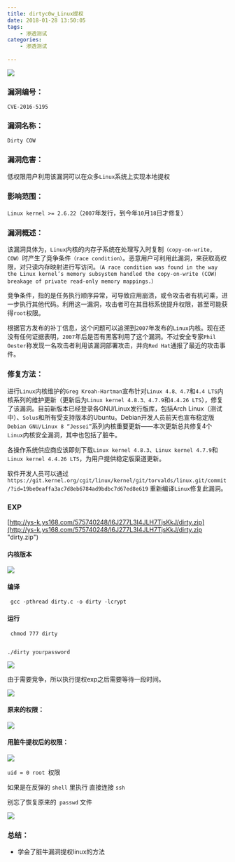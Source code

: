 ```yaml
---
title: dirtyc0w_Linux提权
date: 2018-01-28 13:50:05
tags:
	- 渗透测试
categories:
	- 渗透测试
	
---
```



![](https://ws1.sinaimg.cn/large/006Y6f53ly1fnwa6chcg4j30b40aawhp.jpg)
<!--more-->

### 漏洞编号：
    CVE-2016-5195

### 漏洞名称：
    Dirty COW

### 漏洞危害：
低权限用户利用该漏洞可以在众多`Linux`系统上实现本地提权

### 影响范围：
`Linux kernel >= 2.6.22`（`2007`年发行，到今年`10`月`18`日才修复）

### 漏洞概述：
该漏洞具体为，`Linux`内核的内存子系统在处理写入时复制`（copy-on-write, COW）`时产生了竞争条件`（race condition）`。恶意用户可利用此漏洞，来获取高权限，对只读内存映射进行写访问。`（A race condition was found in the way the Linux kernel’s memory subsystem handled the copy-on-write (COW) breakage of private read-only memory mappings.）`

竞争条件，指的是任务执行顺序异常，可导致应用崩溃，或令攻击者有机可乘，进一步执行其他代码。利用这一漏洞，攻击者可在其目标系统提升权限，甚至可能获得`root`权限。

根据官方发布的补丁信息，这个问题可以追溯到`2007`年发布的`Linux`内核。现在还没有任何证据表明，`2007`年后是否有黑客利用了这个漏洞。不过安全专家`Phil Oester`称发现一名攻击者利用该漏洞部署攻击，并向`Red Hat`通报了最近的攻击事件。

### 修复方法：
进行`Linux`内核维护的`Greg Kroah-Hartman`宣布针对`Linux 4.8、4.7`和`4.4 LTS`内核系列的维护更新（更新后为`Linux kernel 4.8.3、4.7.9`和`4.4.26 LTS`），修复了该漏洞。目前新版本已经登录各GNU/Linux发行版库，包括Arch Linux（测试中）、`Solus`和所有受支持版本的Ubuntu。Debian开发人员前天也宣布稳定版`Debian GNU/Linux 8 “Jessei”`系列内核重要更新——本次更新总共修复4个`Linux`内核安全漏洞，其中也包括了脏牛。

各操作系统供应商应该即刻下载`Linux kernel 4.8.3`、`Linux kernel 4.7.9`和`Linux kernel 4.4.26 LTS`，为用户提供稳定版渠道更新。

软件开发人员可以通过` https://git.kernel.org/cgit/linux/kernel/git/torvalds/linux.git/commit/?id=19be0eaffa3ac7d8eb6784ad9bdbc7d67ed8e619` 重新编译`Linux`修复此漏洞。



### EXP

[http://ys-k.ys168.com/575740248/l6J277L3I4JLH7TjsKkJ/dirty.zip](http://ys-k.ys168.com/575740248/l6J277L3I4JLH7TjsKkJ/dirty.zip "dirty.zip")

#### 内核版本

![](https://ws1.sinaimg.cn/large/006Y6f53ly1fnwacrpkjvj30dj02c0sh.jpg)


#### 编译
`
gcc -pthread dirty.c -o dirty -lcrypt`


#### 运行

     chmod 777 dirty


    ./dirty yourpassword
![](https://ws1.sinaimg.cn/large/006Y6f53ly1fnyx5sh1ylj30a0043a9u.jpg)

由于需要竞争，所以执行提权exp之后需要等待一段时间。


![](https://ws1.sinaimg.cn/large/006Y6f53ly1fnyx6b1duoj30if0cqdgs.jpg)



####  原来的权限：

![](https://ws1.sinaimg.cn/large/006Y6f53ly1fnwah1584hj30de04pq2p.jpg)

#### 用脏牛提权后的权限：

![](https://ws1.sinaimg.cn/large/006Y6f53ly1fnwahpjw44j30i006u745.jpg)


`uid = 0 root `权限


如果是在反弹的 `shell` 里执行 直接连接 `ssh`

别忘了恢复原来的` passwd` 文件


![](https://ws1.sinaimg.cn/large/006Y6f53ly1fnwam12maoj30d2032we9.jpg)



### 总结：

- 学会了脏牛漏洞提权linux的方法





